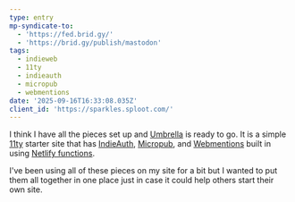 ```yaml
---
type: entry
mp-syndicate-to:
  - 'https://fed.brid.gy/'
  - 'https://brid.gy/publish/mastodon'
tags:
  - indieweb
  - 11ty
  - indieauth
  - micropub
  - webmentions
date: '2025-09-16T16:33:08.035Z'
client_id: 'https://sparkles.sploot.com/'
---
```

I think I have all the pieces set up and [Umbrella](https://umbrella.sploot.com) is ready to go. It is a simple [11ty](https://11ty.dev) starter site that has [IndieAuth](https://github.com/benjifs/serverless-indieauth), [Micropub](https://github.com/benjifs/serverless-micropub), and [Webmentions](https://github.com/benjifs/serverless-webmentions) built in using [Netlify functions](https://docs.netlify.com/build/functions/overview/).

I've been using all of these pieces on my site for a bit but I wanted to put them all together in one place just in case it could help others start their own site.
